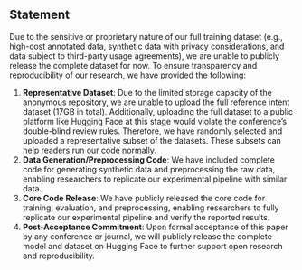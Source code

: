 ## Statement

Due to the sensitive or proprietary nature of our full training dataset (e.g., high-cost annotated data, synthetic data with privacy considerations, and data subject to third-party usage agreements), we are unable to publicly release the complete dataset for now. To ensure transparency and reproducibility of our research, we have provided the following:

1. **Representative Dataset**: Due to the limited storage capacity of the anonymous repository, we are unable to upload the full reference intent dataset (17GB in total). Additionally, uploading the full dataset to a public platform like Hugging Face at this stage would violate the conference’s double-blind review rules. Therefore, we have randomly selected and uploaded a representative subset of the datasets. These subsets can help readers run our code normally. 
5. **Data Generation/Preprocessing Code**: We have included complete code for generating synthetic data and preprocessing the raw data, enabling researchers to replicate our experimental pipeline with similar data.
6. **Core Code Release**: We have publicly released the core code for training, evaluation, and preprocessing, enabling researchers to fully replicate our experimental pipeline and verify the reported results.
7. **Post-Acceptance Commitment**: Upon formal acceptance of this paper by any conference or journal, we will publicly release the complete model and dataset on Hugging Face to further support open research and reproducibility.
